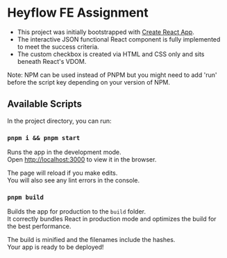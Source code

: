 # Heyflow FE Assignment

- This project was initially bootstrapped with [Create React App](https://github.com/facebook/create-react-app).
- The interactive JSON functional React component is fully implemented to meet the success criteria.
- The custom checkbox is created via HTML and CSS only and sits beneath React's VDOM.

Note: NPM can be used instead of PNPM but you might need to add 'run' before the script key depending on your version of NPM.

## Available Scripts

In the project directory, you can run:

### `pnpm i && pnpm start`

Runs the app in the development mode.\
Open [http://localhost:3000](http://localhost:3000) to view it in the browser.

The page will reload if you make edits.\
You will also see any lint errors in the console.

### `pnpm build`

Builds the app for production to the `build` folder.\
It correctly bundles React in production mode and optimizes the build for the best performance.

The build is minified and the filenames include the hashes.\
Your app is ready to be deployed!
